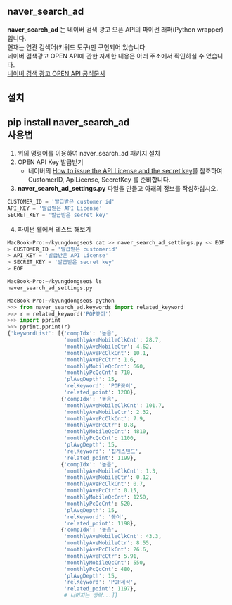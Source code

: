 naver_search_ad
---------------    
**naver_search_ad** 는 네이버 검색 광고 오픈 API의 파이썬 래퍼(Python wrapper)입니다.    
현재는 연관 검색어(키워드 도구)만 구현되어 있습니다.    
네이버 검색광고 OPEN API에 관한 자세한 내용은 아래 주소에서 확인하실 수 있습니다.    
[네이버 검색 광고 OPEN API 공식문서](http://naver.github.io/searchad-apidoc/#/tags/RelKwdStat)    

설치
----
**pip install naver_search_ad**    
사용법
------
1. 위의 명령어를 이용하여 naver_search_ad 패키지 설치
2. OPEN API Key 발급받기
    - 네이버의 [How to issue the API License and the secret key](http://naver.github.io/searchad-apidoc/#/guides)를 참조하여 CustomerID, ApiLicense, SecretKey 를 준비합니다.
3. **naver_search_ad_settings.py** 파일을 만들고 아래의 정보를 작성하십시오.
```python
CUSTOMER_ID = '발급받은 customer id'
API_KEY = '발급받은 API License'
SECRET_KEY = '발급받은 secret key'
```
4. 파이썬 쉘에서 테스트 해보기
```python
MacBook-Pro:~/kyungdongseo$ cat >> naver_search_ad_settings.py << EOF
> CUSTOMER_ID = '발급받은 customerid'
> API_KEY = '발급받은 API License'
> SECRET_KEY = '발급받은 secret key'
> EOF

MacBook-Pro:~/kyungdongseo$ ls
naver_search_ad_settings.py

MacBook-Pro:~/kyungdongseo$ python
>>> from naver_search_ad.keywords import related_keyword
>>> r = related_keyword('POP꽂이')
>>> import pprint
>>> pprint.pprint(r)
{'keywordList': [{'compIdx': '높음',
                  'monthlyAveMobileClkCnt': 28.7,
                  'monthlyAveMobileCtr': 4.62,
                  'monthlyAvePcClkCnt': 10.1,
                  'monthlyAvePcCtr': 1.6,
                  'monthlyMobileQcCnt': 660,
                  'monthlyPcQcCnt': 710,
                  'plAvgDepth': 15,
                  'relKeyword': 'POP꽂이',
                  'related_point': 1200},
                 {'compIdx': '높음',
                  'monthlyAveMobileClkCnt': 101.7,
                  'monthlyAveMobileCtr': 2.32,
                  'monthlyAvePcClkCnt': 7.9,
                  'monthlyAvePcCtr': 0.8,
                  'monthlyMobileQcCnt': 4810,
                  'monthlyPcQcCnt': 1100,
                  'plAvgDepth': 15,
                  'relKeyword': '집게스탠드',
                  'related_point': 1199},
                 {'compIdx': '높음',
                  'monthlyAveMobileClkCnt': 1.3,
                  'monthlyAveMobileCtr': 0.12,
                  'monthlyAvePcClkCnt': 0.7,
                  'monthlyAvePcCtr': 0.15,
                  'monthlyMobileQcCnt': 1250,
                  'monthlyPcQcCnt': 520,
                  'plAvgDepth': 15,
                  'relKeyword': '꽂이',
                  'related_point': 1198},
                 {'compIdx': '높음',
                  'monthlyAveMobileClkCnt': 43.3,
                  'monthlyAveMobileCtr': 8.55,
                  'monthlyAvePcClkCnt': 26.6,
                  'monthlyAvePcCtr': 5.91,
                  'monthlyMobileQcCnt': 550,
                  'monthlyPcQcCnt': 480,
                  'plAvgDepth': 15,
                  'relKeyword': 'POP제작',
                  'related_point': 1197},
                  # 나머지는 생략...]}
```
